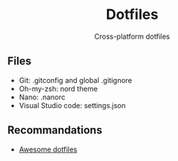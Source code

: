 <div align="center">

# Dotfiles

Cross-platform dotfiles
</div>

## Files
- Git: .gitconfig and global .gitignore
- Oh-my-zsh: nord theme
- Nano: .nanorc
- Visual Studio code: settings.json

## Recommandations
- [Awesome dotfiles](https://github.com/webpro/awesome-dotfiles)
